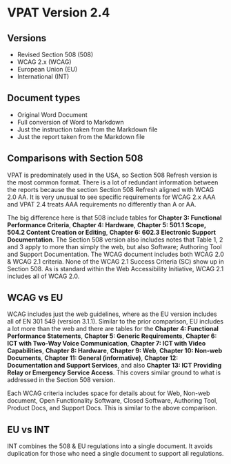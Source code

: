 # VPAT Version 2.4

## Versions

- Revised Section 508 (508)
- WCAG 2.x (WCAG)
- European Union (EU)
- International (INT)

## Document types

- Original Word Document
- Full conversion of Word to Markdown
- Just the instruction taken from the Markdown file
- Just the report taken from the Markdown file

## Comparisons with Section 508

VPAT is predominately used in the USA, so Section 508 Refresh version is the most common format. There is a lot of redundant information between the reports because the section Section 508 Refresh aligned with WCAG 2.0 AA. It is very unusual to see specific requirements for WCAG 2.x AAA and VPAT 2.4 treats AAA requirements no differently than A or AA.

The big difference here is that 508 include tables for **Chapter 3: Functional Performance Criteria**, **Chapter 4: Hardware**, **Chapter 5: 501.1 Scope, 504.2 Content Creation or Editing**, **Chapter 6: 602.3 Electronic Support Documentation**. The Section 508 version also includes notes that Table 1, 2 and 3 apply to more than simply the web, but also Software; Authoring Tool and Support Documentation. The WCAG document includes both WCAG 2.0 & WCAG 2.1 criteria. None of the WCAG 2.1 Success Criteria (SC) show up in Section 508. As is standard within the Web Accessibility Initiative, WCAG 2.1 includes all of WCAG 2.0.

## WCAG vs EU

WCAG includes just the web guidelines, where as the EU version includes all of EN 301 549 (version 3.1.1). Similar to the prior comparison, EU includes a lot more than the web and there are tables for the **Chapter 4: Functional Performance Statements**, **Chapter 5: Generic Requirements**, **Chapter 6: ICT with Two-Way Voice Communication**, **Chapter 7: ICT with Video Capabilities**, **Chapter 8: Hardware**, **Chapter 9: Web**, **Chapter 10: Non-web Documents**, **Chapter 11: General (informative)**, **Chapter 12: Documentation and Support Services**, and also **Chapter 13: ICT Providing Relay or Emergency Service Access**. This covers similar ground to what is addressed in the Section 508 version.

Each WCAG criteria includes space for details about for Web, Non-web document, Open Functionality Software, Closed Software, Authoring Tool, Product Docs, and Support Docs. This is similar to the above comparison.

## EU vs INT

INT combines the 508 & EU regulations into a single document. It avoids duplication for those who need a single document to support all regulations.
